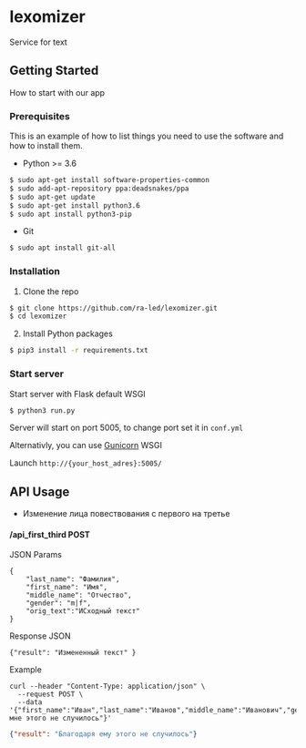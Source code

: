 # lexomizer
Service for text

<!-- GETTING STARTED -->
## Getting Started

How to start with our app

### Prerequisites

This is an example of how to list things you need to use the software and how to install them.
* Python >= 3.6
```sh
$ sudo apt-get install software-properties-common
$ sudo add-apt-repository ppa:deadsnakes/ppa 
$ sudo apt-get update
$ sudo apt-get install python3.6
$ sudo apt install python3-pip
```
  
* Git
```sh
$ sudo apt install git-all
```


### Installation

1. Clone the repo
```sh
$ git clone https://github.com/ra-led/lexomizer.git
$ cd lexomizer
```
2. Install Python packages
```sh
$ pip3 install -r requirements.txt
```

### Start server

Start server with Flask default WSGI
```sh
$ python3 run.py
```
Server will start on port 5005, to change port set it in `conf.yml`

Alternativly, you can use [Gunicorn](https://gunicorn.org/) WSGI

Launch `http://{your_host_adres}:5005/`

<!-- USAGE EXAMPLES -->
## API Usage

- Изменение лица повествования с первого на третье

#### /api_first_third POST
JSON Params
```
{
    "last_name": "Фамилия",
    "first_name": "Имя",
    "middle_name": "Отчество",
    "gender": "m|f",
    "orig_text":"ИСходный текст"
}
```

Response JSON
```
{"result": "Измененный текст" }
```

Example
```
curl --header "Content-Type: application/json" \
  --request POST \
  --data '{"first_name":"Иван","last_name":"Иванов","middle_name":"Иванович","gender":"m","orig_text":"Благодаря мне этого не случилось"}'
```
```json
{"result": "Благодаря ему этого не случилось"}
```